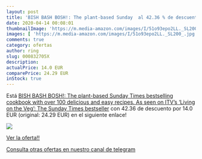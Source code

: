 ```yaml
---
layout: post
title: 'BISH BASH BOSH!: The plant-based Sunday  al 42.36 % de descuento'
date: 2020-04-14 00:08:01
thumbnailImage: 'https://m.media-amazon.com/images/I/51o93epo2LL._SL200_.jpg'
images: [ 'https://m.media-amazon.com/images/I/51o93epo2LL._SL200_.jpg' ]
comments: true
category: ofertas
author: ring
slug: 000832705X
description:
actualPrice: 14.0 EUR
comparePrice: 24.29 EUR
inStock: true
---
```


Está [BISH BASH BOSH!: The plant-based Sunday Times bestselling cookbook with over 100 delicious and easy recipes. As seen on ITV’s ‘Living on the Veg’: The Sunday Times bestseller](https://www.amazon.com/dp/000832705X/?tag=redken08-20) con 42.36 de descuento por 14.0 EUR (original: 24.29 EUR) en el siguiente enlace!

[![](https://m.media-amazon.com/images/I/51o93epo2LL._SL200_.jpg)](https://www.amazon.com/dp/000832705X/?tag=redken08-20)

[Ver la oferta!!](https://www.amazon.com/dp/000832705X/?tag=redken08-20)

[Consulta otras ofertas en nuestro canal de telegram](https://t.me/s/ofertas25)
